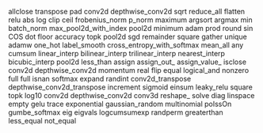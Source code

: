 allclose
transpose
pad
conv2d
depthwise_conv2d
sqrt
reduce_all
flatten
relu
abs
log
clip
ceil
frobenius_norm
p_norm
maximum
argsort
argmax
min
batch_norm
max_pool2d_with_index
pool2d
minimum
adam
prod
round
sin
COS
dot
floor
accuracy
topk
pool2d
sgd
remainder
square
gather
unique
adamw
one_hot
label_smooth
cross_entropy_with_softmax
mean_all
any
cumsum
linear_interp
bilinear_interp
trilinear_interp
nearest_interp
bicubic_interp
pool2d
less_than
assign
assign_out_
assign_value_
isclose
conv2d
depthwise_conv2d
momentum
real
flip
equal
logical_and
nonzero
full
full
isnan
softmax
expand
randint
conv2d_transpose
depthwise_conv2d_transpose
increment
sigmoid
einsum
leaky_relu
square
topk
log10
conv2d
depthwise_conv2d
conv3d
reshape_
solve
diag
linspace
empty
gelu
trace
exponential
gaussian_random
multinomial
poIssOn
gumbe_softmax
eig
eigvals
logcumsumexp
randperm
greaterthan
less_equal
not_equal
